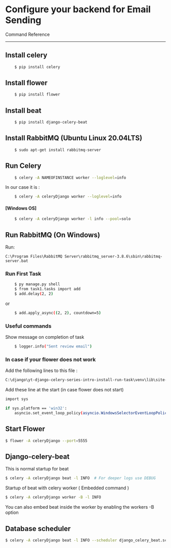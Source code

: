 

# **Configure your backend for Email Sending**

Command Reference
***

## **Install celery**
```bash
    $ pip install celery
```
## **Install flower**
```bash
    $ pip install flower
```

## **Install beat**
```bash
    $ pip install django-celery-beat
```
## **Install RabbitMQ (Ubuntu Linux 20.04LTS)**
```bash
    $ sudo apt-get install rabbitmq-server
```
## **Run Celery**
```bash
    $ celery -A NAMEOFINSTANCE worker --loglevel=info
```
In our case it is : 
```bash
    $ celery -A celeryDjango worker --loglevel=info
```
####  **[Windows OS]**
```bash
    $ celery -A celeryDjango worker -l info --pool=solo
```
## **Run RabbitMQ (On Windows)**

Run:
```
C:\Program Files\RabbitMQ Server\rabbitmq_server-3.8.6\sbin\rabbitmq-server.bat
```
### **Run First Task**
```bash
    $ py manage.py shell
    $ from task1.tasks import add
    $ add.delay(2, 2)
```
or
```bash
    $ add.apply_async((2, 2), countdown=5)
```

### **Useful commands**
Show message on completion of task

```sh
    $ logger.info("Sent review email")
```
### **In case if your flower does not work**
Add the following lines to this file :
```sh
C:\django\yt-django-celery-series-intro-install-run-task\venv\lib\site-packages\tornado\platform\asyncio.py
```
Add these line at the start (in case flower does not start)

```sh
import sys

if sys.platform == 'win32':
    asyncio.set_event_loop_policy(asyncio.WindowsSelectorEventLoopPolicy())

```

## **Start Flower**
```sh
$ flower -A celeryDjango --port=5555
```

## **Django-celery-beat**

This is normal startup for beat
```sh
$ celery -A celeryDjango beat -l INFO  # For deeper logs use DEBUG
```

Startup of beat with celery worker ( Embedded command )
```sh
$ celery -A celeryDjango worker -B -l INFO
```
You can also embed beat inside the worker by enabling the workers -B option

## **Database scheduler**
```sh
$ celery -A celeryDjango beat -l INFO --scheduler django_celery_beat.schedulers:DatabaseScheduler
```